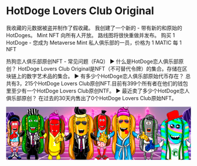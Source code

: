 # HotDoge Lovers Club Original

我收藏的元数据被盗并制作了假收藏。 我创建了一个新的 - 带有新的和原始的 HotDoges。 Mint NFT 向所有人开放。 路线图将很快重做并发布。 购买 1 HotDoge - 您成为 Metaverse Mint 私人俱乐部的一员，价格为 1 MATIC 每 1 NFT

热狗恋人俱乐部原创NFT - 常见问题（FAQ）
▶ 什么是HotDoge恋人俱乐部原创？
HotDoge Lovers Club Original是NFT（不可替代令牌）的集合。存储在区块链上的数字艺术品的集合。
▶ 有多少个HotDoge恋人俱乐部原始代币存在？
总共有3，215个HotDoge Lovers Club原创NFT.目前有399个所有者在他们的钱包里至少有一个HotDoge Lovers Club原创NTF。
▶ 最近卖了多少个HotDoge恋人俱乐部原创？
在过去的30天内售出了0个HotDoge Lovers Club原始NFT。

![nft](unnamed.png)
